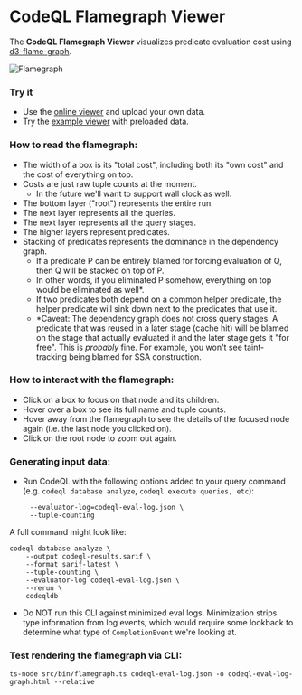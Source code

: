 # CodeQL Flamegraph Viewer

The **CodeQL Flamegraph Viewer** visualizes predicate evaluation cost using [d3-flame-graph](https://github.com/spiermar/d3-flame-graph).

![Flamegraph](./media/flamegraph.png)

### Try it
- Use the [online viewer](https://asgerf.github.io/codeql-flamegraph-viewer/) and upload your own data.
- Try the [example viewer](https://asgerf.github.io/codeql-flamegraph-viewer/example.html) with preloaded data.


### How to read the flamegraph:
- The width of a box is its "total cost", including both its "own cost" and the cost of everything on top.
- Costs are just raw tuple counts at the moment.
    - In the future we'll want to support wall clock as well.
- The bottom layer ("root") represents the entire run.
- The next layer represents all the queries.
- The next layer represents all the query stages.
- The higher layers represent predicates.
- Stacking of predicates represents the dominance in the dependency graph.
    - If a predicate P can be entirely blamed for forcing evaluation of Q, then Q will be stacked on top of P.
    - In other words, if you eliminated P somehow, everything on top would be eliminated as well*.
    - If two predicates both depend on a common helper predicate, the helper predicate will sink down next to the predicates that use it.
    - *Caveat: The dependency graph does not cross query stages. A predicate that was reused in a later stage (cache hit) will be blamed on the stage that actually evaluated it and the later stage gets it "for free". This is _probably_ fine. For example, you won't see taint-tracking being blamed for SSA construction.

### How to interact with the flamegraph:
- Click on a box to focus on that node and its children.
- Hover over a box to see its full name and tuple counts.
- Hover away from the flamegraph to see the details of the focused node again (i.e. the last node you clicked on).
- Click on the root node to zoom out again.

### Generating input data:
- Run CodeQL with the following options added to your query command (e.g. `codeql database analyze`, `codeql execute queries, etc`):
```
     --evaluator-log=codeql-eval-log.json \
     --tuple-counting
```

A full command might look like:

```
codeql database analyze \
    --output codeql-results.sarif \
    --format sarif-latest \
    --tuple-counting \
    --evaluator-log codeql-eval-log.json \
    --rerun \
    codeqldb
```

- Do NOT run this CLI against minimized eval logs. Minimization strips type information from log events, which would require some lookback to determine what type of `CompletionEvent` we're looking at.

### Test rendering the flamegraph via CLI:

```
ts-node src/bin/flamegraph.ts codeql-eval-log.json -o codeql-eval-log-graph.html --relative

```

